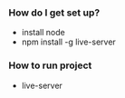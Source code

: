 ### How do I get set up? ###

* install node
* npm install -g live-server


### How to run project ###

* live-server

